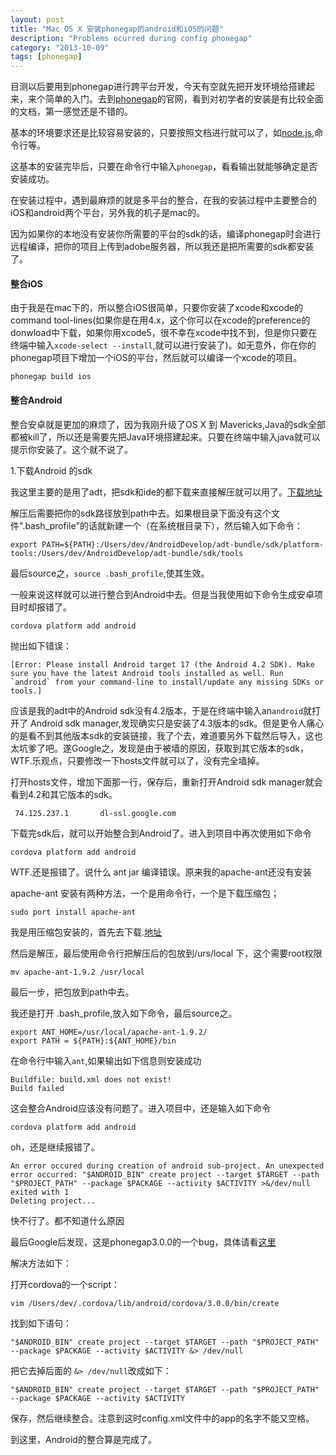 ```yaml
---
layout: post
title: "Mac OS X 安装phonegap的android和iOS的问题"
description: "Problems ocurred during config phonegap"
category: "2013-10-09"
tags: [phonegap]
---
```



目测以后要用到phonegap进行跨平台开发，今天有空就先把开发环境给搭建起来，来个简单的入门。去到[phonegap](http://docs.phonegap.com/)的官网，看到对初学者的安装是有比较全面的文档，第一感觉还是不错的。

基本的环境要求还是比较容易安装的，只要按照文档进行就可以了，如[node.js](http://nodejs.org),命令行等。

这基本的安装完毕后，只要在命令行中输入`phonegap`，看看输出就能够确定是否安装成功。

在安装过程中，遇到最麻烦的就是多平台的整合，在我的安装过程中主要整合的iOS和android两个平台，另外我的机子是mac的。

因为如果你的本地没有安装你所需要的平台的sdk的话，编译phonegap时会进行远程编译，把你的项目上传到adobe服务器，所以我还是把所需要的sdk都安装了。

#### 整合iOS

由于我是在mac下的，所以整合iOS很简单，只要你安装了xcode和xcode的command tool-lines(如果你是在用4.x，这个你可以在xcode的preference的donwload中下载，如果你用xcode5，很不幸在xcode中找不到，但是你只要在终端中输入`xcode-select --install`,就可以进行安装了)。如无意外，你在你的phonegap项目下增加一个iOS的平台，然后就可以编译一个xcode的项目。

	phonegap build ios

#### 整合Android

整合安卓就是更加的麻烦了，因为我刚升级了OS X 到 Mavericks,Java的sdk全部都被kill了，所以还是需要先把Java环境搭建起来。只要在终端中输入java就可以提示你安装了。这个就不说了。

1.下载Android 的sdk

我这里主要的是用了adt，把sdk和ide的都下载来直接解压就可以用了。[下载地址](http://developer.android.com/sdk/index.html)

解压后需要把你的sdk路径放到path中去。如果根目录下面没有这个文件".bash_profile"的话就新建一个（在系统根目录下），然后输入如下命令：

	export PATH=${PATH}:/Users/dev/AndroidDevelop/adt-bundle/sdk/platform-tools:/Users/dev/AndroidDevelop/adt-bundle/sdk/tools

最后source之，`source .bash_profile`,使其生效。

一般来说这样就可以进行整合到Android中去。但是当我使用如下命令生成安卓项目时却报错了。

	cordova platform add android

抛出如下错误：


	[Error: Please install Android target 17 (the Android 4.2 SDK). Make sure you have the latest Android tools installed as well. Run `android` from your command-line to install/update any missing SDKs or tools.]

应该是我的adt中的Android sdk没有4.2版本，于是在终端中输入an`android`就打开了 Android sdk manager,发现确实只是安装了4.3版本的sdk。但是更令人痛心的是看不到其他版本sdk的安装链接，我了个去，难道要另外下载然后导入，这也太坑爹了吧。遂Google之，发现是由于被墙的原因，获取到其它版本的sdk，WTF.乐观点，只要修改一下hosts文件就可以了，没有完全墙掉。

打开hosts文件，增加下面那一行，保存后，重新打开Android sdk manager就会看到4.2和其它版本的sdk。
	
	 74.125.237.1       dl-ssl.google.com  

下载完sdk后，就可以开始整合到Android了。进入到项目中再次使用如下命令

	cordova platform add android

WTF.还是报错了。说什么 ant jar 编译错误。原来我的apache-ant还没有安装

apache-ant 安装有两种方法，一个是用命令行，一个是下载压缩包；

	sudo port install apache-ant

我是用压缩包安装的，首先去下载.[地址](http://ant.apache.org/srcdownload.cgi)

然后是解压，最后使用命令行把解压后的包放到/urs/local 下，这个需要root权限

	mv apache-ant-1.9.2 /usr/local

最后一步，把包放到path中去。

我还是打开 .bash_profile,放入如下命令，最后source之。

	export ANT_HOME=/usr/local/apache-ant-1.9.2/
	export PATH = ${PATH}:${ANT_HOME}/bin

在命令行中输入`ant`,如果输出如下信息则安装成功

	Buildfile: build.xml does not exist!
	Build failed

这会整合Android应该没有问题了。进入项目中，还是输入如下命令

	cordova platform add android

oh，还是继续报错了。

	An error occured during creation of android sub-project. An unexpected error occurred: "$ANDROID_BIN" create project --target $TARGET --path "$PROJECT_PATH" --package $PACKAGE --activity $ACTIVITY >&/dev/null exited with 1
	Deleting project...

快不行了。都不知道什么原因

最后Google后发现，这是phonegap3.0.0的一个bug，具体请看[这里](https://github.com/phonegap/phonegap-cli/issues/98)

解决方法如下：

打开cordova的一个script：

	vim /Users/dev/.cordova/lib/android/cordova/3.0.0/bin/create

找到如下语句：
	
	"$ANDROID_BIN" create project --target $TARGET --path "$PROJECT_PATH" --package $PACKAGE --activity $ACTIVITY &> /dev/null

把它去掉后面的 `&> /dev/null`改成如下：

	"$ANDROID_BIN" create project --target $TARGET --path "$PROJECT_PATH" --package $PACKAGE --activity $ACTIVITY

保存，然后继续整合。注意到这时config.xml文件中的app的名字不能又空格。

到这里，Android的整合算是完成了。


